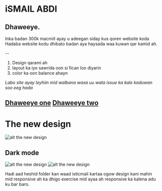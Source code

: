 # iSMAIL ABDI
## Dhaweeye.

Inka badan 300k macmiil ayay u adeegan siday kus qoren website koda Hadaba website kodu dhibato badan aya haysada waa kuwan qar kamid ah.

--
1. Design qarami ah
2. layout ka iyo sawrida oon si fican loo diyarin 
3. color ka oon balance ahayn

*Labo site ayay leyhiin mid walbana waxa uu wata issue ka kale kaduwan soo eeg hada*


[__Dhaweeye one__](https://dhaweeye.net/)
[__Dhaweeye two__](https://dhaweeye.com/)
---
# The new design
![alt the new design](./assets/After.jpg)
## Dark mode 
![alt the new design](./assets/Dark%20mode%20–%201.jpg)
![alt the new design](./assets/After.jpg)

Hadi aad heshid folder kan waad isticmali kartaa ogow design kani mahin mid responsive ah ka dhigo exercise mid ayaa ah responsive ka kalena adu ku bar baro.
